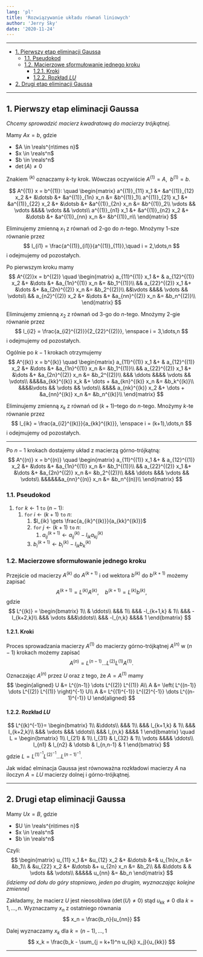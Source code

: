 ```yaml
---
lang: 'pl'
title: 'Rozwiązywanie układu równań liniowych'
author: 'Jerry Sky'
date: '2020-11-24'
---
```


---

- [1. Pierwszy etap eliminacji Gaussa](#1-pierwszy-etap-eliminacji-gaussa)
    - [1.1. Pseudokod](#11-pseudokod)
    - [1.2. Macierzowe sformułowanie jednego kroku](#12-macierzowe-sformułowanie-jednego-kroku)
        - [1.2.1. Kroki](#121-kroki)
        - [1.2.2. Rozkład $LU$](#122-rozkład-lu)
- [2. Drugi etap eliminacji Gaussa](#2-drugi-etap-eliminacji-gaussa)

---

## 1. Pierwszy etap eliminacji Gaussa

*Chcemy sprowadzić macierz kwadratową do macierzy trójkątnej.*

Mamy $Ax = b$, gdzie
- $A \in \reals^{n\times n}$
- $x \in \reals^n$
- $b \in \reals^n$
- $\det(A) \neq 0$

Znakiem $^{(k)}$ oznaczamy $k$-ty krok. Wówczas oczywiście $A^{(1)} = A,\enspace b^{(1)} = b$.

$$
A^{(1)} x = b^{(1)}:
\quad
\begin{matrix}
    a^{(1)}_{11} x_1 &+ &a^{(1)}_{12} x_2 &+ &\dotsb &+ &a^{(1)}_{1n} x_n &= &b^{(1)}_1\\
    a^{(1)}_{21} x_1 &+ &a^{(1)}_{22} x_2 &+ &\dotsb &+ &a^{(1)}_{2n} x_n &= &b^{(1)}_2\\
    \vdots && \vdots &&&& \vdots && \vdots\\
    a^{(1)}_{n1} x_1 &+ &a^{(1)}_{n2} x_2 &+ &\dotsb &+ &a^{(1)}_{nn} x_n &= &b^{(1)}_n\\
\end{matrix}
$$

Eliminujemy zmienną $x_1$ z równań od $2$-go do $n$-tego. Mnożymy $1$-sze równanie przez
$$
l_{i1} = \frac{a^{(1)}_{i1}}{a^{(1)}_{11}},\quad i = 2,\dots,n
$$
i odejmujemy od pozostałych.

Po pierwszym kroku mamy
$$
A^{(2)}x = b^{(2)}
\quad
\begin{matrix}
    a_{11}^{(1)} x_1 &+ & a_{12}^{(1)} x_2 &+ &\dots &+ &a_{1n}^{(1)} x_n &= &b_1^{(1)}\\
    && a_{22}^{(2)} x_1 &+ &\dots &+ &a_{2n}^{(2)} x_n &= &b_2^{(2)}\\
    &&\vdots &&&& \vdots && \vdots\\
    && a_{n2}^{(2)} x_2 &+ &\dots &+ &a_{nn}^{(2)} x_n &= &b_n^{(2)}\\
\end{matrix}
$$

Eliminujemy zmienną $x_2$ z równań od $3$-go do $n$-tego. Mnożymy $2$-gie równanie przez
$$
l_{i2} = \frac{a_{i2}^{(2)}}{2_{22}^{(2)}}, \enspace i = 3,\dots,n
$$
i odejmujemy od pozostałych.

Ogólnie po $k-1$ krokach otrzymujemy
$$
A^{(k)} x = b^{(k)}
\quad
\begin{matrix}
    a_{11}^{(1)} x_1 &+ & a_{12}^{(1)} x_2 &+ &\dots &+ &a_{1n}^{(1)} x_n &= &b_1^{(1)}\\
    && a_{22}^{(2)} x_1 &+ &\dots &+ &a_{2n}^{(2)} x_n &= &b_2^{(2)}\\
    &&& \ddots &&&& \vdots && \vdots\\
    &&&&a_{kk}^{(k)} x_k &+ \dots + &a_{kn}^{(k)} x_n &= &b_k^{(k)}\\
    &&&&\vdots && \vdots && \vdots\\
    &&&& a_{nk}^{(k)} x_2 &+ \dots + &a_{nn}^{(k)} x_n &= &b_n^{(k)}\\
\end{matrix}
$$

Eliminujemy zmienną $x_k$ z równań od $(k+1)$–tego do $n$-tego. Mnożymy $k$-te równanie przez
$$
l_{ik} = \frac{a_{i2}^{(k)}}{a_{kk}^{(k)}}, \enspace i = (k+1),\dots,n
$$
i odejmujemy od pozostałych.

---

Po $n-1$ krokach dostajemy układ z macierzą górno-trójkątną:
$$
A^{(n)} x = b^{(n)}
\quad
\begin{matrix}
    a_{11}^{(1)} x_1 &+ & a_{12}^{(1)} x_2 &+ &\dots &+ &a_{1n}^{(1)} x_n &= &b_1^{(1)}\\
    && a_{22}^{(2)} x_1 &+ &\dots &+ &a_{2n}^{(2)} x_n &= &b_2^{(2)}\\
    &&& \ddots &&& \vdots && \vdots\\
    &&&&&&a_{nn}^{(n)} x_n &= &b_n^{(n)}\\
\end{matrix}
$$

### 1.1. Pseudokod

1. `for` $k \gets 1$ `to` $(n-1)$:
    1. `for` $i \gets (k+1)$ `to` $n$:
        1. $l_{ik} \gets \frac{a_{ik}^{(k)}}{a_{kk}^{(k)}}$
        2. `for` $j \gets (k+1)$ `to` $n$:
            1. $a_{ij}^{(k+1)} \gets a_{ij}^{(k)} - l_{ik} a_{kj}^{(k)}$
        3. $b_i^{(k+1)} \gets b_i^{(k)} - l_{ik} b^{(k)}_k$

### 1.2. Macierzowe sformułowanie jednego kroku

Przejście od macierzy $A^{(k)}$ do $A^{(k+1)}$ i od wektora $b^{(k)}$ do $b^{(k+1)}$ możemy zapisać
$$
A^{(k+1)} = L^{(k)}A^{(k)}, \quad b^{(k+1)} = L^{(k)}b^{(k)},
$$
gdzie
$$
L^{(k)} =
\begin{bmatrix}
    1\\
    & \ddots\\
    &&& 1\\
    &&& -l_{k+1,k} & 1\\
    &&& -l_{k+2,k}\\
    &&& \vdots &&&\ddots\\
    &&& -l_{n,k} &&&& 1
\end{bmatrix}
$$

#### 1.2.1. Kroki

Proces sprowadzania macierzy $A^{(1)}$ do macierzy górno-trójkątnej $A^{(n)}$ w $(n-1)$ krokach możemy zapisać
$$
A^{(n)} = L^{(n-1)} \dots L^{(2)} L^{(1)} A^{(1)}.
$$

Oznaczając $A^{(n)}$ przez $U$ oraz z tego, że $A = A^{(1)}$ mamy
$$
\begin{aligned}
    U &= L^{(n-1)} \dots L^{(2)} L^{(1)} A\\
    A &= \left( L^{(n-1)} \dots L^{(2)} L^{(1)} \right)^{-1} U\\
    A &= L^{(1)^{-1}} L^{(2)^{-1}} \dots L^{(n-1)^{-1}} U
\end{aligned}
$$

#### 1.2.2. Rozkład $LU$

$$
L^{(k)^{-1}}=
\begin{bmatrix}
    1\\
    &\ddots\\
    &&& 1\\
    &&& l_{k+1,k} & 1\\
    &&& l_{k+2,k}\\
    &&& \vdots &&& \ddots\\
    &&& l_{n,k} &&&& 1
\end{bmatrix}
\quad
L =
\begin{bmatrix}
    1\\
    l_{21} & 1\\
    l_{31} & l_{32} & 1\\
    \vdots &&&& \ddots\\
    l_{n1} & l_{n2} & \dotsb & l_{n,n-1} & 1
\end{bmatrix}
$$
gdzie $L = L^{(1)^{-1}} L^{(2)^{-1}} \dots L^{(n-1)^{-1}}$.

Jak widać elminacja Gaussa jest równoważna rozkładowi macierzy $A$ na iloczyn $A = LU$ macierzy dolnej i górno-trójkątnej.

---

## 2. Drugi etap eliminacji Gaussa

Mamy $Ux = B$, gdzie
- $U \in \reals^{n\times n}$
- $x \in \reals^n$
- $b \in \reals^n$

Czyli:
$$
\begin{matrix}
    u_{11} x_1 &+ &u_{12} x_2 &+ &\dotsb &+& u_{1n}x_n &= &b_1\\
    & &u_{22} x_2 &+ &\dotsb &+ u_{2n} x_n &= &b_2\\
    && &\ddots & & \vdots && \vdots\\
    &&&&& u_{nn} &= &b_n
\end{matrix}
$$
*(idziemy od dołu do góry stopniowo, jeden po drugim, wyznaczając kolejne zmienne)*

Zakładamy, że macierz $U$ jest nieosobliwa ($\det(U) \neq 0$) stąd $u_{kk} \neq 0$ dla $k = 1,\dots,n$. Wyznaczamy $x_n$ z ostatniego równania
$$
x_n = \frac{b_n}{u_{nn}}
$$

Dalej wyznaczamy $x_k$ dla $k = (n-1),\dots,1$
$$
x_k = \frac{b_k - \sum_{j = k+1}^n u_{kj} x_j}{u_{kk}}
$$

---
